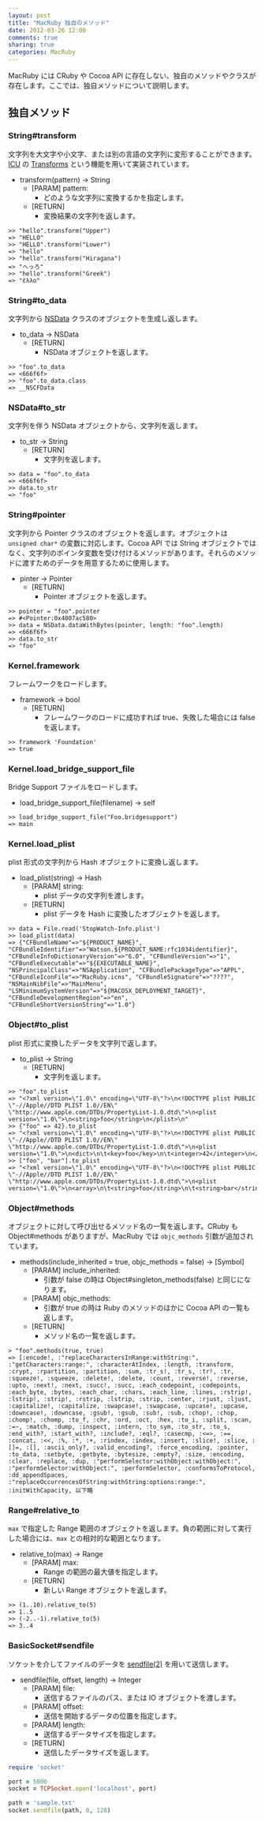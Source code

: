 ```yaml
---
layout: post
title: "MacRuby 独自のメソッド"
date: 2012-03-26 12:00
comments: true
sharing: true
categories: MacRuby
---
```


MacRuby には CRuby や Cocoa API に存在しない、独自のメソッドやクラスが存在します。ここでは、独自メソッドについて説明します。


## 独自メソッド
### String#transform
文字列を大文字や小文字、または別の言語の文字列に変形することができます。[ICU](http://site.icu-project.org/) の [Transforms](http://userguide.icu-project.org/transforms/general) という機能を用いて実装されています。

- transform(pattern) -> String
  - [PARAM] pattern:
	- どのような文字列に変換するかを指定します。
  - [RETURN]
	- 変換結果の文字列を返します。

```
>> "hello".transform("Upper")
=> "HELLO"
>> "HELLO".transform("Lower")
=> "hello"
>> "hello".transform("Hiragana")
=> "へっろ"
>> "hello".transform("Greek")
=> "ἑλλο"
```


### String#to_data
文字列から [NSData](https://developer.apple.com/library/mac/#documentation/Cocoa/Reference/Foundation/Classes/NSData_Class/Reference/Reference.html) クラスのオブジェクトを生成し返します。

- to_data -> NSData
  - [RETURN]
	- NSData オブジェクトを返します。

```
>> "foo".to_data
=> <666f6f>
>> "foo".to_data.class
=> __NSCFData
```


### NSData#to_str
文字列を伴う NSData オブジェクトから、文字列を返します。

- to_str -> String
  - [RETURN]
	- 文字列を返します。

```
>> data = "foo".to_data
=> <666f6f>
>> data.to_str
=> "foo"
```


### String#pointer
文字列から Pointer クラスのオブジェクトを返します。オブジェクトは `unsigned char*` の変数に対応します。Cocoa API では String オブジェクトではなく、文字列のポインタ変数を受け付けるメソッドがあります。それらのメソッドに渡すためのデータを用意するために使用します。

- pinter -> Pointer
  - [RETURN]
	- Pointer オブジェクトを返します。

```
>> pointer = "foo".pointer
=> #<Pointer:0x4007ac580>
>> data = NSData.dataWithBytes(pointer, length: "foo".length)
=> <666f6f>
>> data.to_str
=> "foo"
```


### Kernel.framework
フレームワークをロードします。

- framework -> bool
  - [RETURN]
	- フレームワークのロードに成功すれば true、失敗した場合には false を返します。

```
>> framework 'Foundation'
=> true
```


### Kernel.load_bridge_support_file
Bridge Support ファイルをロードします。

- load_bridge_support_file(filename) -> self

```
>> load_bridge_support_file("Foo.bridgesupport")
=> main
```


### Kernel.load_plist
plist 形式の文字列から Hash オブジェクトに変換し返します。

- load_plist(string) -> Hash
  - [PARAM] string:
	- plist データの文字列を渡します。
  - [RETURN]
	- plist データを Hash に変換したオブジェクトを返します。

```
>> data = File.read('StopWatch-Info.plist')
>> load_plist(data)
=> {"CFBundleName"=>"${PRODUCT_NAME}", "CFBundleIdentifier"=>"Watson.${PRODUCT_NAME:rfc1034identifier}", "CFBundleInfoDictionaryVersion"=>"6.0", "CFBundleVersion"=>"1", "CFBundleExecutable"=>"${EXECUTABLE_NAME}", "NSPrincipalClass"=>"NSApplication", "CFBundlePackageType"=>"APPL", "CFBundleIconFile"=>"MacRuby.icns", "CFBundleSignature"=>"????", "NSMainNibFile"=>"MainMenu", "LSMinimumSystemVersion"=>"${MACOSX_DEPLOYMENT_TARGET}", "CFBundleDevelopmentRegion"=>"en", "CFBundleShortVersionString"=>"1.0"}
```


### Object#to_plist
plist 形式に変換したデータを文字列で返します。

- to_plist -> String
  - [RETURN]
	- 文字列を返します。

```
>> "foo".to_plist
=> "<?xml version=\"1.0\" encoding=\"UTF-8\"?>\n<!DOCTYPE plist PUBLIC \"-//Apple//DTD PLIST 1.0//EN\" \"http://www.apple.com/DTDs/PropertyList-1.0.dtd\">\n<plist version=\"1.0\">\n<string>foo</string>\n</plist>\n"
>> {"foo" => 42}.to_plist
=> "<?xml version=\"1.0\" encoding=\"UTF-8\"?>\n<!DOCTYPE plist PUBLIC \"-//Apple//DTD PLIST 1.0//EN\" \"http://www.apple.com/DTDs/PropertyList-1.0.dtd\">\n<plist version=\"1.0\">\n<dict>\n\t<key>foo</key>\n\t<integer>42</integer>\n</dict>\n</plist>\n"
>> ["foo", "bar"].to_plist
=> "<?xml version=\"1.0\" encoding=\"UTF-8\"?>\n<!DOCTYPE plist PUBLIC \"-//Apple//DTD PLIST 1.0//EN\" \"http://www.apple.com/DTDs/PropertyList-1.0.dtd\">\n<plist version=\"1.0\">\n<array>\n\t<string>foo</string>\n\t<string>bar</string>\n</array>\n</plist>\n"
```


### Object#methods
オブジェクトに対して呼び出せるメソッド名の一覧を返します。CRuby も Object#methods がありますが、MacRuby では `objc_methods` 引数が追加されています。

- methods(include_inherited = true, objc_methods = false) -> [Symbol]
  - [PARAM] include_inherited:
	- 引数が false の時は Object#singleton_methods(false) と同じになります。
  - [PARAM] objc_methods:
	- 引数が true の時は Ruby のメソッドのほかに Cocoa API の一覧も返します。
  - [RETURN]
	- メソッド名の一覧を返します。

```
> "foo".methods(true, true)
=> [:encode!, :"replaceCharactersInRange:withString:", :"getCharacters:range:", :characterAtIndex, :length, :transform, :crypt, :rpartition, :partition, :sum, :tr_s!, :tr_s, :tr!, :tr, :squeeze!, :squeeze, :delete!, :delete, :count, :reverse!, :reverse, :upto, :next!, :next, :succ!, :succ, :each_codepoint, :codepoints, :each_byte, :bytes, :each_char, :chars, :each_line, :lines, :rstrip!, :lstrip!, :strip!, :rstrip, :lstrip, :strip, :center, :rjust, :ljust, :capitalize!, :capitalize, :swapcase!, :swapcase, :upcase!, :upcase, :downcase!, :downcase, :gsub!, :gsub, :sub!, :sub, :chop!, :chop, :chomp!, :chomp, :to_f, :chr, :ord, :oct, :hex, :to_i, :split, :scan, :=~, :match, :dump, :inspect, :intern, :to_sym, :to_str, :to_s, :end_with?, :start_with?, :include?, :eql?, :casecmp, :<=>, :==, :concat, :<<, :%, :*, :+, :rindex, :index, :insert, :slice!, :slice, :[]=, :[], :ascii_only?, :valid_encoding?, :force_encoding, :pointer, :to_data, :setbyte, :getbyte, :bytesize, :empty?, :size, :encoding, :clear, :replace, :dup, :"performSelector:withObject:withObject:", :"performSelector:withObject:", :performSelector, :conformsToProtocol, :dd_appendSpaces, :"replaceOccurrencesOfString:withString:options:range:", :initWithCapacity, 以下略
```


### Range#relative_to
`max` で指定した Range 範囲のオブジェクトを返します。負の範囲に対して実行した場合には、`max` との相対的な範囲となります。

- relative_to(max) -> Range
  - [PARAM] max:
	- Range の範囲の最大値を指定します。
  - [RETURN]
	- 新しい Range オブジェクトを返します。

```
>> (1..10).relative_to(5)
=> 1..5
>> (-2..-1).relative_to(5)
=> 3..4
```


### BasicSocket#sendfile
ソケットを介してファイルのデータを [sendfile(2)](http://developer.apple.com/library/ios/#DOCUMENTATION/System/Conceptual/ManPages_iPhoneOS/man2/sendfile.2.html) を用いて送信します。

- sendfile(file, offset, length) -> Integer
  - [PARAM] file:
	- 送信するファイルのパス、または IO オブジェクトを渡します。
  - [PARAM] offset:
	- 送信を開始するデータの位置を指定します。
  - [PARAM] length:
	- 送信するデータサイズを指定します。
  - [RETURN]
	- 送信したデータサイズを返します。

```ruby
require 'socket'

port = 5000
socket = TCPSocket.open('localhost', port)

path = 'sample.txt'
socket.sendfile(path, 0, 128)
```
